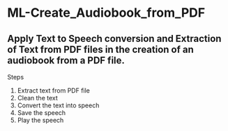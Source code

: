 # ML-Create_Audiobook_from_PDF

## Apply Text to Speech conversion and Extraction of Text from PDF files in the creation of an audiobook from a PDF file.

Steps

1. Extract text from PDF file
2. Clean the text
3. Convert the text into speech
4. Save the speech
5. Play the speech
